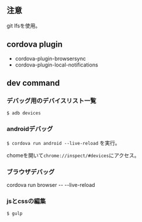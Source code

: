 ## 注意
git lfsを使用。

## cordova plugin
* cordova-plugin-browsersync
* cordova-plugin-local-notifications

## dev command
### デバッグ用のデバイスリスト一覧
`$ adb devices`

### androidデバッグ
`$ cordova run android --live-reload` を実行。

chomeを開いて`chrome://inspect/#devices`にアクセス。

### ブラウザデバッグ
cordova run browser -- --live-reload

### jsとcssの編集
`$ gulp`
